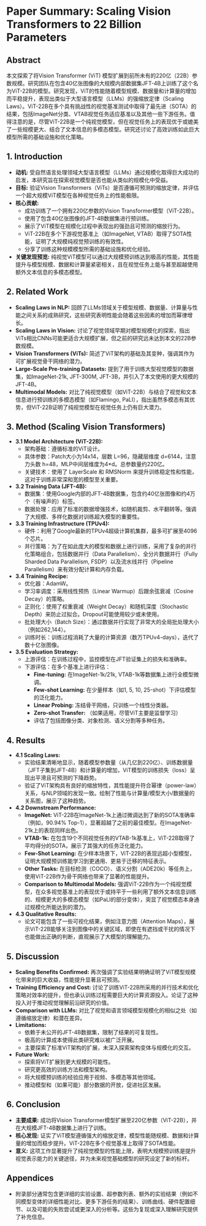 # Paper Summary: Scaling Vision Transformers to 22 Billion Parameters

## Abstract

本文探索了将Vision Transformer (ViT) 模型扩展到前所未有的220亿（22B）参数规模。研究团队在包含40亿张图像的大规模内部数据集JFT-4B上训练了这个名为ViT-22B的模型。研究发现，ViT的性能随着模型规模、数据量和计算量的增加而平稳提升，表现出类似于大型语言模型（LLMs）的强缩放定律（Scaling Laws）。ViT-22B在多个具有挑战性的视觉基准测试中取得了最先进（SOTA）的结果，包括ImageNet分类、VTAB视觉任务适应基准以及其他一些下游任务。值得注意的是，尽管ViT-22B是一个纯视觉模型，但在视觉任务上的表现优于或媲美了一些规模更大、结合了文本信息的多模态模型。研究还讨论了高效训练如此巨大模型所需的基础设施和优化策略。

## 1. Introduction

*   **动机:** 受自然语言处理领域大型语言模型（LLMs）通过规模化取得巨大成功的启发，本研究旨在探索视觉模型是否也能从类似的规模化中受益。
*   **目标:** 验证Vision Transformers（ViTs）是否遵循可预测的缩放定律，并评估一个超大规模ViT模型在各种视觉任务上的性能极限。
*   **核心贡献:**
    *   成功训练了一个拥有220亿参数的Vision Transformer模型（ViT-22B）。
    *   使用了包含40亿张图像的JFT-4B数据集进行预训练。
    *   展示了ViT模型在规模化过程中表现出的强劲且可预测的缩放行为。
    *   ViT-22B在多个下游视觉基准上（如ImageNet, VTAB）取得了SOTA性能，证明了大规模纯视觉预训练的有效性。
    *   分享了训练这种规模模型所需的基础设施和优化经验。
*   **关键发现预览:** 纯视觉ViT模型可以通过大规模预训练达到极高的性能，其性能提升与模型规模、数据和计算量紧密相关，且在视觉任务上能与甚至超越使用额外文本信息的多模态模型。

## 2. Related Work

*   **Scaling Laws in NLP:** 回顾了LLMs领域关于模型规模、数据量、计算量与性能之间关系的成熟研究，这些研究表明性能会随着这些因素的增加而幂律增长。
*   **Scaling Laws in Vision:** 讨论了视觉领域早期对模型规模化的探索，指出ViTs相比CNNs可能更适合大规模扩展，但之前的研究远未达到本文的22B参数规模。
*   **Vision Transformers (ViTs):** 简述了ViT架构的基础及其变种，强调其作为可扩展视觉骨干网络的潜力。
*   **Large-Scale Pre-training Datasets:** 提到了用于训练大型视觉模型的数据集，如ImageNet-21k, JFT-300M, JFT-3B，并引入了本文使用的更大规模的JFT-4B。
*   **Multimodal Models:** 对比了纯视觉模型（如ViT-22B）与结合了视觉和文本信息进行预训练的多模态模型（如Flamingo, PaLI），指出虽然多模态有其优势，但ViT-22B证明了纯视觉模型在视觉任务上仍有巨大潜力。

## 3. Method (Scaling Vision Transformers)

*   **3.1 Model Architecture (ViT-22B):**
    *   架构基础：遵循标准的ViT设计。
    *   具体参数：Patch大小为14x14，层数 L=96，隐藏层维度 d=6144，注意力头数 h=48，MLP中间层维度为4*d。总参数量约220亿。
    *   关键技术：使用了 LayerScale 和 RMSNorm 来提升训练稳定性和性能，这对于训练非常深和宽的模型至关重要。
*   **3.2 Training Data (JFT-4B):**
    *   数据集：使用Google内部的JFT-4B数据集，包含约40亿张图像和约4万个（有噪声的）标签。
    *   数据处理：应用了标准的数据增强技术，如随机裁剪、水平翻转等。强调了大规模、多样化数据对训练超大模型的重要性。
*   **3.3 Training Infrastructure (TPUv4):**
    *   硬件：利用了Google最新的TPUv4超级计算机集群，最多可扩展至4096个芯片。
    *   并行策略：为了在如此庞大的模型和数据上进行训练，采用了复杂的并行化策略组合，包括数据并行（Data Parallelism）、全分片数据并行（Fully Sharded Data Parallelism, FSDP）以及流水线并行（Pipeline Parallelism）来有效分配计算和内存负载。
*   **3.4 Training Recipe:**
    *   优化器：AdamW。
    *   学习率调度：采用线性预热（Linear Warmup）后跟余弦衰减（Cosine Decay）的策略。
    *   正则化：使用了权重衰减（Weight Decay）和随机深度（Stochastic Depth）来防止过拟合。Dropout可能使用较少或未使用。
    *   批处理大小（Batch Size）：通过数据并行实现了非常大的全局批处理大小（例如262,144）。
    *   训练时长：训练过程消耗了大量的计算资源（数万TPUv4-days），迭代了数十亿张图像。
*   **3.5 Evaluation Strategy:**
    *   上游评估：在训练过程中，监控模型在JFT验证集上的损失和准确率。
    *   下游评估：在多个基准上进行评估：
        *   **Fine-tuning:** 在ImageNet-1k/21k, VTAB-1k等数据集上进行全模型微调。
        *   **Few-shot Learning:** 在少量样本（如1, 5, 10, 25-shot）下评估模型的泛化能力。
        *   **Linear Probing:** 冻结骨干网络，只训练一个线性分类器。
        *   **Zero-shot Transfer:** （如果适用，尽管ViT主要是监督学习）
        *   评估了包括图像分类、对象检测、语义分割等多种任务。

## 4. Results

*   **4.1 Scaling Laws:**
    *   实验结果清晰地显示，随着模型参数量（从几亿到220亿）、训练数据量（JFT子集到JFT-4B）和计算量的增加，ViT模型的训练损失（loss）呈现出平滑且可预测的下降趋势。
    *   验证了ViT架构具有良好的缩放特性，其性能提升符合幂律（power-law）关系，与NLP领域的发现一致。绘制了性能与计算量/模型大小/数据量的关系图，展示了这种趋势。
*   **4.2 Downstream Performance:**
    *   **ImageNet:** ViT-22B在ImageNet-1k上通过微调达到了新的SOTA准确率（例如，90.94% Top-1），显著超越了之前的最佳模型。在ImageNet-21k上的表现同样出色。
    *   **VTAB-1k:** 在包含19个不同视觉任务的VTAB-1k基准上，ViT-22B取得了平均得分的SOTA，展示了其强大的任务泛化能力。
    *   **Few-Shot Learning:** 在少样本场景下，ViT-22B的表现远超小型模型，证明大规模预训练能学习到更通用、更易于迁移的特征表示。
    *   **Other Tasks:** 在目标检测（COCO）、语义分割（ADE20k）等任务上，使用ViT-22B作为骨干网络也带来了显著的性能提升。
    *   **Comparison to Multimodal Models:** 强调ViT-22B作为一个纯视觉模型，在众多视觉基准上的表现优于或持平于一些利用了额外文本信息训练的、规模更大的多模态模型（如PaLI的部分变体），突显了视觉模态本身通过规模化所能达到的潜力。
*   **4.3 Qualitative Results:**
    *   论文可能包含了一些可视化结果，例如注意力图（Attention Maps），展示ViT-22B能够关注到图像中的关键区域，即使在有遮挡或干扰的情况下也能做出正确的判断，直观展示了大模型的理解能力。

## 5. Discussion

*   **Scaling Benefits Confirmed:** 再次强调了实验结果明确证明了ViT模型规模化带来的巨大收益，性能提升显著且可预测。
*   **Training Efficiency and Cost:** 讨论了训练ViT-22B所采用的并行技术和优化策略对效率的提升，但也承认训练过程需要巨大的计算资源投入。论证了这种投入对于推动视觉理解前沿研究的价值。
*   **Comparison with LLMs:** 对比了视觉和语言领域模型规模化的相似之处（如遵循缩放定律）和潜在差异。
*   **Limitations:**
    *   依赖于未公开的JFT-4B数据集，限制了结果的可复现性。
    *   极高的计算成本使得此类研究难以被广泛开展。
    *   主要探索了标准ViT架构的扩展，未深入探索架构变体与规模化的交互。
*   **Future Work:**
    *   探索将ViT扩展到更大规模的可能性。
    *   研究更高效的训练方法和模型架构。
    *   将大规模预训练的经验应用于视频、多模态等其他领域。
    *   推动模型和（如果可能）部分数据的开放，促进社区发展。

## 6. Conclusion

*   **主要成果:** 成功将Vision Transformer模型扩展至220亿参数（ViT-22B），并在大规模JFT-4B数据集上进行了训练。
*   **核心发现:** 证实了ViT模型遵循强大的缩放定律，模型性能随规模、数据和计算量的增加而稳步提升。ViT-22B在多个视觉基准上取得了SOTA性能。
*   **意义:** 这项工作显著提升了纯视觉模型的性能上限，表明大规模预训练是提升视觉表示能力的关键途径，并为未来视觉基础模型的研究设定了新的标杆。

## Appendices

*   附录部分通常包含更详细的实验设置、超参数列表、额外的实验结果（例如不同模型变体的详细性能对比、更多下游任务的结果）、训练曲线、硬件配置细节、以及可能的失败尝试或更深入的分析等。这些为复现或深入理解研究提供了补充信息。